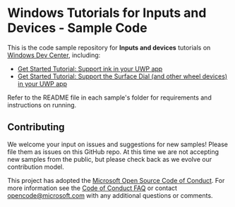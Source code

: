 # Windows Tutorials for Inputs and Devices - Sample Code

This is the code sample repository for **Inputs and devices** tutorials on [Windows Dev Center](https://developer.microsoft.com/en-us/windows), including:

 - [Get Started Tutorial: Support ink in your UWP app](https://docs.microsoft.com/windows/uwp/get-started/ink-walkthrough)
 - [Get Started Tutorial: Support the Surface Dial (and other wheel devices) in your UWP app](https://docs.microsoft.com/windows/uwp/get-started/radialcontroller-walkthrough)

Refer to the README file in each sample's folder for requirements and instructions on running.

## Contributing

We welcome your input on issues and suggestions for new samples! Please file them as issues on this GitHub repo.  At this time we are not accepting new samples from the public, but please check back as we evolve our contribution model.

This project has adopted the [Microsoft Open Source Code of Conduct](https://opensource.microsoft.com/codeofconduct/). For more information see the [Code of Conduct FAQ](https://opensource.microsoft.com/codeofconduct/faq/) or contact [opencode@microsoft.com](mailto:opencode@microsoft.com) with any additional questions or comments.
